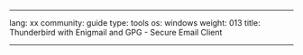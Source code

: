 

---

lang: xx
community: guide
type: tools
os: windows
weight: 013
title: Thunderbird with Enigmail and GPG - Secure Email Client

---

<stub>

